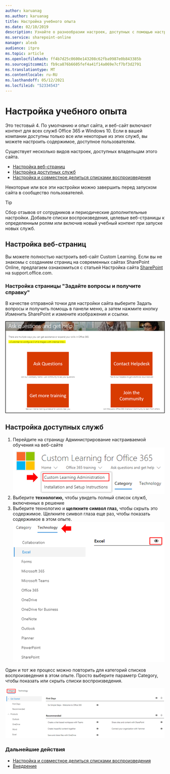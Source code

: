 ```yaml
---
author: karuanag
ms.author: karuanag
title: Настройка учебного опыта
ms.date: 02/10/2019
description: Узнайте о разнообразии настроек, доступных с помощью настраиваемого обучения для Office 365
ms.service: sharepoint-online
manager: alexb
audience: itpro
ms.topic: article
ms.openlocfilehash: ff4b7d25c0600e143208c62fba9987e0b843385b
ms.sourcegitcommit: fb9ca876b6605fef4a41f14a069e7cf7bf3d2791
ms.translationtype: MT
ms.contentlocale: ru-RU
ms.lasthandoff: 05/12/2021
ms.locfileid: "52334543"
---
```

# <a name="customize-the-training-experience"></a>Настройка учебного опыта

Это тестовый 4. По умолчанию и опыт сайта, и веб-сайт включают контент для всех служб Office 365 и Windows 10.  Если в вашей компании доступны только все или некоторые из этих служб, вы можете настроить содержимое, доступное пользователям.  

Существует несколько видов настроек, доступных владельцам этого сайта. 

- [Настройка веб-страниц](#customizing-web-pages)
- [Настройка доступных служб](#customize-available-services)
- [Настройка и совместное делиться списками воспроизведения](customplaylist.md)

Некоторые или все эти настройки можно завершить перед запуском сайта в сообщество пользователей.  

> [!TIP]
> Сбор отзывов от сотрудников и периодические дополнительные настройки.  Добавьте списки воспроизведения, целевые веб-страницы к определенным ролям или включив новый учебный контент при запуске новых служб. 

## <a name="customizing-web-pages"></a>Настройка веб-страниц

Вы можете полностью настроить веб-сайт Custom Learning. Если вы не знакомы с созданием страниц на современных сайтах SharePoint Online, предлагаем ознакомиться с статьей Настройка сайта [SharePoint](https://support.office.com/article/customize-your-sharepoint-site-320b43e5-b047-4fda-8381-f61e8ac7f59b) на support.office.com. 

### <a name="customize-the-ask-questions-and-get-help-page"></a>Настройка страницы **"Задайте вопросы и получите справку"**

В качестве отправной точки для настройки сайта выберите Задать вопросы и получить помощь в панели меню, а затем нажмите кнопку Изменить SharePoint и измените изображения и ссылки. 

![Задавать вопросы и получать окно справки](media/custom_ask.png)

## <a name="customize-available-services"></a>Настройка доступных служб

1.  Перейдите на страницу Администрирование настраиваемой обучения на веб-сайте ![ Выберите настраиваемую администрацию обучения](media/custom_admin.png)
1. Выберите **технологию,** чтобы увидеть полный список служб, включенных в решение
1. Выберите технологию и **щелкните символ глаз,** чтобы скрыть это содержимое.  Щелкните символ глаза еще раз, чтобы показать содержимое в этом опыте. 
![настраиваемый](media/custom_techlist.png)

Один и тот же процесс можно повторить для категорий списков воспроизведения в этом опыте.  Просто выберите параметр Category, чтобы показать или скрыть списки воспроизведения. 

![Выбор категории](media/custom_cat.png)

### <a name="next-steps"></a>Дальнейшие действия

- [Настройка и совместное делиться списками воспроизведения](customplaylist.md)
- [Внедрение](driveadoption.md) 
